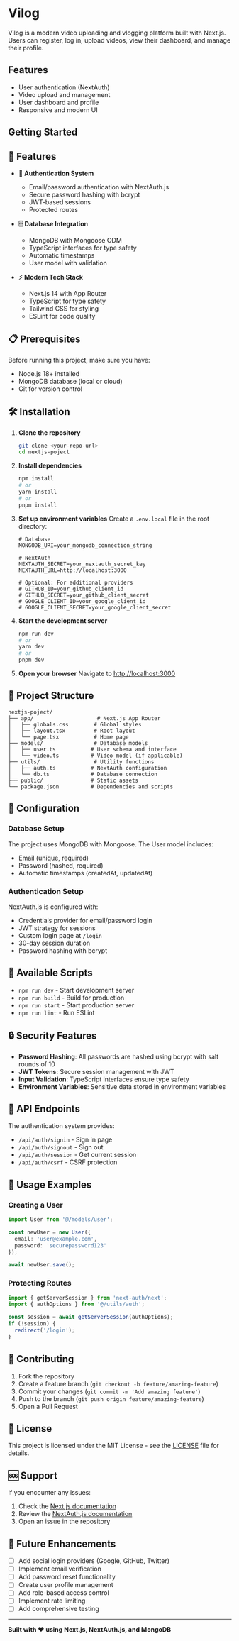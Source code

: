 # Vilog

Vilog is a modern video uploading and vlogging platform built with Next.js. Users can register, log in, upload videos, view their dashboard, and manage their profile.

## Features
- User authentication (NextAuth)
- Video upload and management
- User dashboard and profile
- Responsive and modern UI

## Getting Started

## 🚀 Features

- **🔐 Authentication System**
  - Email/password authentication with NextAuth.js
  - Secure password hashing with bcrypt
  - JWT-based sessions
  - Protected routes

- **🗄️ Database Integration**
  - MongoDB with Mongoose ODM
  - TypeScript interfaces for type safety
  - Automatic timestamps
  - User model with validation

- **⚡ Modern Tech Stack**
  - Next.js 14 with App Router
  - TypeScript for type safety
  - Tailwind CSS for styling
  - ESLint for code quality

## 📋 Prerequisites

Before running this project, make sure you have:

- Node.js 18+ installed
- MongoDB database (local or cloud)
- Git for version control

## 🛠️ Installation

1. **Clone the repository**
   ```bash
   git clone <your-repo-url>
   cd nextjs-poject
   ```

2. **Install dependencies**
   ```bash
   npm install
   # or
   yarn install
   # or
   pnpm install
   ```

3. **Set up environment variables**
   Create a `.env.local` file in the root directory:
   ```env
   # Database
   MONGODB_URI=your_mongodb_connection_string
   
   # NextAuth
   NEXTAUTH_SECRET=your_nextauth_secret_key
   NEXTAUTH_URL=http://localhost:3000
   
   # Optional: For additional providers
   # GITHUB_ID=your_github_client_id
   # GITHUB_SECRET=your_github_client_secret
   # GOOGLE_CLIENT_ID=your_google_client_id
   # GOOGLE_CLIENT_SECRET=your_google_client_secret
   ```

4. **Start the development server**
   ```bash
   npm run dev
   # or
   yarn dev
   # or
   pnpm dev
   ```

5. **Open your browser**
   Navigate to [http://localhost:3000](http://localhost:3000)

## 📁 Project Structure

```
nextjs-poject/
├── app/                    # Next.js App Router
│   ├── globals.css        # Global styles
│   ├── layout.tsx         # Root layout
│   └── page.tsx           # Home page
├── models/                # Database models
│   ├── user.ts           # User schema and interface
│   └── video.ts          # Video model (if applicable)
├── utils/                 # Utility functions
│   ├── auth.ts           # NextAuth configuration
│   └── db.ts             # Database connection
├── public/               # Static assets
└── package.json          # Dependencies and scripts
```

## 🔧 Configuration

### Database Setup

The project uses MongoDB with Mongoose. The User model includes:

- Email (unique, required)
- Password (hashed, required)
- Automatic timestamps (createdAt, updatedAt)

### Authentication Setup

NextAuth.js is configured with:

- Credentials provider for email/password login
- JWT strategy for sessions
- Custom login page at `/login`
- 30-day session duration
- Password hashing with bcrypt

## 🚀 Available Scripts

- `npm run dev` - Start development server
- `npm run build` - Build for production
- `npm run start` - Start production server
- `npm run lint` - Run ESLint

## 🔒 Security Features

- **Password Hashing**: All passwords are hashed using bcrypt with salt rounds of 10
- **JWT Tokens**: Secure session management with JWT
- **Input Validation**: TypeScript interfaces ensure type safety
- **Environment Variables**: Sensitive data stored in environment variables

## 📝 API Endpoints

The authentication system provides:

- `/api/auth/signin` - Sign in page
- `/api/auth/signout` - Sign out
- `/api/auth/session` - Get current session
- `/api/auth/csrf` - CSRF protection

## 🎯 Usage Examples

### Creating a User
```typescript
import User from '@/models/user';

const newUser = new User({
  email: 'user@example.com',
  password: 'securepassword123'
});

await newUser.save();
```

### Protecting Routes
```typescript
import { getServerSession } from 'next-auth/next';
import { authOptions } from '@/utils/auth';

const session = await getServerSession(authOptions);
if (!session) {
  redirect('/login');
}
```

## 🤝 Contributing

1. Fork the repository
2. Create a feature branch (`git checkout -b feature/amazing-feature`)
3. Commit your changes (`git commit -m 'Add amazing feature'`)
4. Push to the branch (`git push origin feature/amazing-feature`)
5. Open a Pull Request

## 📄 License

This project is licensed under the MIT License - see the [LICENSE](LICENSE) file for details.

## 🆘 Support

If you encounter any issues:

1. Check the [Next.js documentation](https://nextjs.org/docs)
2. Review the [NextAuth.js documentation](https://next-auth.js.org)
3. Open an issue in the repository

## 🔮 Future Enhancements

- [ ] Add social login providers (Google, GitHub, Twitter)
- [ ] Implement email verification
- [ ] Add password reset functionality
- [ ] Create user profile management
- [ ] Add role-based access control
- [ ] Implement rate limiting
- [ ] Add comprehensive testing

---

**Built with ❤️ using Next.js, NextAuth.js, and MongoDB**
